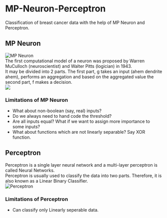 # MP-Neuron-Perceptron
Classification of breast cancer data with the help of MP Neuron and Perceptron.

## MP Neuron ##
![MP Neuron](https://miro.medium.com/max/554/1*fDHlg9iNo0LLK4czQqqO9A.png)\
The first computational model of a neuron was proposed by Warren MuCulloch (neuroscientist) and Walter Pitts (logician) in 1943.\
It may be divided into 2 parts. The first part, g takes an input (ahem dendrite ahem), performs an aggregation and based on the aggregated value the second part, f makes a decision.\
![](https://miro.medium.com/max/825/1*NLchBzohJvCCNMPPnF-V-A.png)

### Limitations of MP Neuron ###
* What about non-boolean (say, real) inputs?
* Do we always need to hand code the threshold?
* Are all inputs equal? What if we want to assign more importance to some inputs?
* What about functions which are not linearly separable? Say XOR function.

## Perceptron ##
Perceptron is a single layer neural network and a multi-layer perceptron is called Neural Networks.\
Perceptron is usually used to classify the data into two parts. Therefore, it is also known as a Linear Binary Classifier.\
![Perceptron](https://miro.medium.com/max/624/1*gS9pPUg1n537rlzicA_UlA.png)

### Limitations of Perceptron ###
* Can classify only Linearly seperable data.

